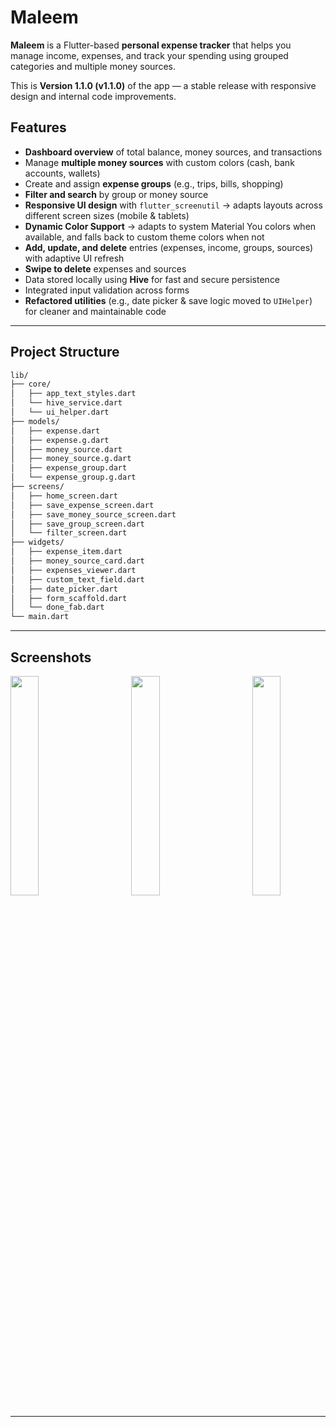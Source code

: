 # Maleem

**Maleem** is a Flutter-based **personal expense tracker** that helps you manage income, expenses, and track your spending using grouped categories and multiple money sources.

This is **Version 1.1.0 (v1.1.0)** of the app — a stable release with responsive design and internal code improvements.

## Features

- **Dashboard overview** of total balance, money sources, and transactions
- Manage **multiple money sources** with custom colors (cash, bank accounts, wallets)
- Create and assign **expense groups** (e.g., trips, bills, shopping)
- **Filter and search** by group or money source
- **Responsive UI design** with `flutter_screenutil` → adapts layouts across different screen sizes (mobile & tablets)
- **Dynamic Color Support** → adapts to system Material You colors when available, and falls back to custom theme colors when not
- **Add, update, and delete** entries (expenses, income, groups, sources) with adaptive UI refresh
- **Swipe to delete** expenses and sources
- Data stored locally using **Hive** for fast and secure persistence
- Integrated input validation across forms
- **Refactored utilities** (e.g., date picker & save logic moved to `UIHelper`) for cleaner and maintainable code

---

## Project Structure

```bash
lib/
├── core/
│   ├── app_text_styles.dart
│   └── hive_service.dart
│   └── ui_helper.dart
├── models/
│   ├── expense.dart
│   ├── expense.g.dart
│   ├── money_source.dart
│   ├── money_source.g.dart
│   ├── expense_group.dart
│   └── expense_group.g.dart
├── screens/
│   ├── home_screen.dart
│   ├── save_expense_screen.dart
│   ├── save_money_source_screen.dart
│   ├── save_group_screen.dart
│   └── filter_screen.dart
├── widgets/
│   ├── expense_item.dart
│   ├── money_source_card.dart
│   ├── expenses_viewer.dart
│   ├── custom_text_field.dart
│   ├── date_picker.dart
│   ├── form_scaffold.dart
│   └── done_fab.dart
└── main.dart
```

---

## Screenshots

<pre>
<img src="new_light_dashboard.png" width="30%">     <img src="new_dark_dashboard.png" width="30%">     <img src="new_add_money_sources.png" width="30%">     <img src="new_money_sources.png" width="30%">     <img src="new_add_expense.png" width="30%">     <img src="new_add_groups.png" width="30%">     <img src="new_groups.png" width="30%">
</pre>

---
